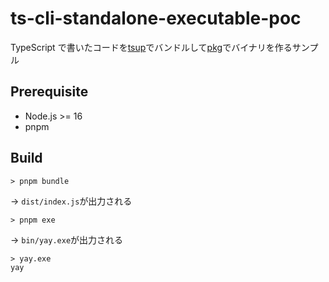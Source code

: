 # ts-cli-standalone-executable-poc

TypeScript で書いたコードを[tsup](https://github.com/egoist/tsup)でバンドルして[pkg](https://github.com/vercel/pkg)でバイナリを作るサンプル

## Prerequisite

- Node.js >= 16
- pnpm

## Build

```
> pnpm bundle
```

-> `dist/index.js`が出力される

```
> pnpm exe
```

-> `bin/yay.exe`が出力される

```
> yay.exe
yay
```
